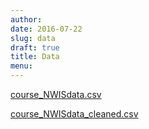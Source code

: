 ```yaml
---
author: 
date: 2016-07-22
slug: data
draft: true
title: Data
menu:
---
```


[course\_NWISdata.csv](data/course_NWISdata.csv)

[course\_NWISdata\_cleaned.csv](data/course_NWISdata_cleaned.csv)
